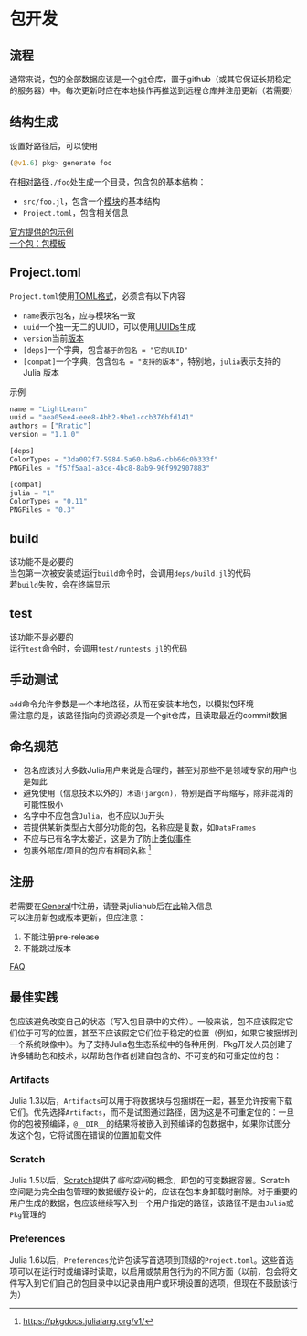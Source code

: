 # 包开发
## 流程
通常来说，包的全部数据应该是一个[git](../meta/tools/git.md)仓库，置于github（或其它保证长期稳定的服务器）中。每次更新时应在本地操作再推送到远程仓库并注册更新（若需要）

## 结构生成
设置好路径后，可以使用
```jl
(@v1.6) pkg> generate foo
```

在[相对路径](../knowledge/filesystem.md#路径)`./foo`处生成一个目录，包含包的基本结构：
- `src/foo.jl`，包含一个[模块](../advanced/module.md)的基本结构
- `Project.toml`，包含相关信息

[官方提供的包示例](https://github.com/JuliaLang/Example.jl)\
[一个包：包模板](https://invenia.github.io/PkgTemplates.jl/stable/)

## Project.toml
`Project.toml`使用[TOML格式](toml.md)，必须含有以下内容
- `name`表示包名，应与模块名一致
- `uuid`一个独一无二的UUID，可以使用[UUIDs](uuids.md)生成
- `version`当前[版本](../advanced/versionnumber.md)
- `[deps]`一个字典，包含`基于的包名 = "它的UUID"`
- `[compat]`一个字典，包含`包名 = "支持的版本"`，特别地，`julia`表示支持的Julia 版本

示例
```jl
name = "LightLearn"
uuid = "aea05ee4-eee8-4bb2-9be1-ccb376bfd141"
authors = ["Rratic"]
version = "1.1.0"

[deps]
ColorTypes = "3da002f7-5984-5a60-b8a6-cbb66c0b333f"
PNGFiles = "f57f5aa1-a3ce-4bc8-8ab9-96f992907883"

[compat]
julia = "1"
ColorTypes = "0.11"
PNGFiles = "0.3"
```

## build
该功能不是必要的\
当包第一次被安装或运行`build`命令时，会调用`deps/build.jl`的代码\
若`build`失败，会在终端显示

## test
该功能不是必要的\
运行`test`命令时，会调用`test/runtests.jl`的代码

## 手动测试
`add`命令允许参数是一个本地路径，从而在安装本地包，以模拟包环境\
需注意的是，该路径指向的资源必须是一个git仓库，且读取最近的commit数据

## 命名规范
* 包名应该对大多数Julia用户来说是合理的，甚至对那些不是领域专家的用户也是如此
* 避免使用（信息技术以外的）`术语(jargon)`，特别是首字母缩写，除非混淆的可能性极小
* 名字中不应包含`Julia`，也不应以`Ju`开头
* 若提供某新类型占大部分功能的包，名称应是复数，如`DataFrames`
* 不应与已有名字太接近，这是为了防止[类似事件](https://blog.rust-lang.org/2022/05/10/malicious-crate-rustdecimal.html)
* 包裹外部库/项目的包应有相同名称 [^1]

## 注册
若需要在[General](https://github.com/JuliaRegistries/General)中注册，请登录juliahub后在[此](https://juliahub.com/ui/Registrator)输入信息\
可以注册新包或版本更新，但应注意：
1. 不能注册pre-release
2. 不能跳过版本

[FAQ](https://github.com/JuliaRegistries/General#faq)

## 最佳实践
包应该避免改变自己的状态（写入包目录中的文件）。一般来说，包不应该假定它们位于可写的位置，甚至不应该假定它们位于稳定的位置（例如，如果它被捆绑到一个系统映像中）。为了支持Julia包生态系统中的各种用例，Pkg开发人员创建了许多辅助包和技术，以帮助包作者创建自包含的、不可变的和可重定位的包：

### Artifacts
Julia 1.3以后，`Artifacts`可以用于将数据块与包捆绑在一起，甚至允许按需下载它们。优先选择`Artifacts`，而不是试图通过路径，因为这是不可重定位的：一旦你的包被预编译，`@__DIR__`的结果将被嵌入到预编译的包数据中，如果你试图分发这个包，它将试图在错误的位置加载文件

### Scratch
Julia 1.5以后，[Scratch](scratch.md)提供了*临时空间*的概念，即包的可变数据容器。Scratch空间是为完全由包管理的数据缓存设计的，应该在包本身卸载时删除。对于重要的用户生成的数据，包应该继续写入到一个用户指定的路径，该路径不是由`Julia`或`Pkg`管理的

### Preferences
Julia 1.6以后，`Preferences`允许包读写首选项到顶级的`Project.toml`。这些首选项可以在运行时或编译时读取，以启用或禁用包行为的不同方面（以前，包会将文件写入到它们自己的包目录中以记录由用户或环境设置的选项，但现在不鼓励该行为）

[^1]: https://pkgdocs.julialang.org/v1/
